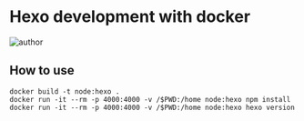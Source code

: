 # Hexo development with docker

![author](https://img.shields.io/badge/Build-Andy-blue.svg)

## How to use

```shell=
docker build -t node:hexo .
docker run -it --rm -p 4000:4000 -v /$PWD:/home node:hexo npm install
docker run -it --rm -p 4000:4000 -v /$PWD:/home node:hexo hexo version
```